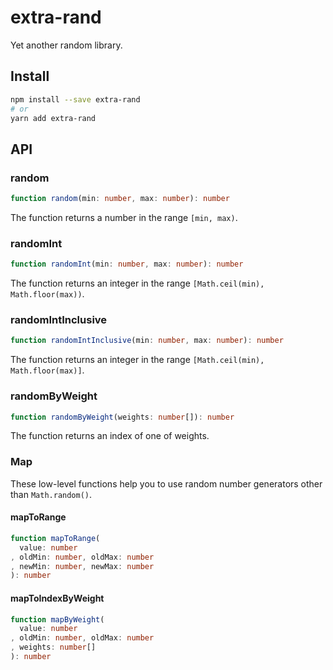 # extra-rand
Yet another random library.

## Install
```sh
npm install --save extra-rand
# or
yarn add extra-rand
```

## API
### random
```ts
function random(min: number, max: number): number
```

The function returns a number in the range `[min, max)`.

### randomInt
```ts
function randomInt(min: number, max: number): number
```

The function returns an integer in the range `[Math.ceil(min), Math.floor(max))`.

### randomIntInclusive
```ts
function randomIntInclusive(min: number, max: number): number
```

The function returns an integer in the range `[Math.ceil(min), Math.floor(max)]`.

### randomByWeight
```ts
function randomByWeight(weights: number[]): number
```

The function returns an index of one of weights.

### Map
These low-level functions help you to use random number generators other than `Math.random()`.

#### mapToRange
```ts
function mapToRange(
  value: number
, oldMin: number, oldMax: number
, newMin: number, newMax: number
): number
```

#### mapToIndexByWeight
```ts
function mapByWeight(
  value: number
, oldMin: number, oldMax: number
, weights: number[]
): number
```
